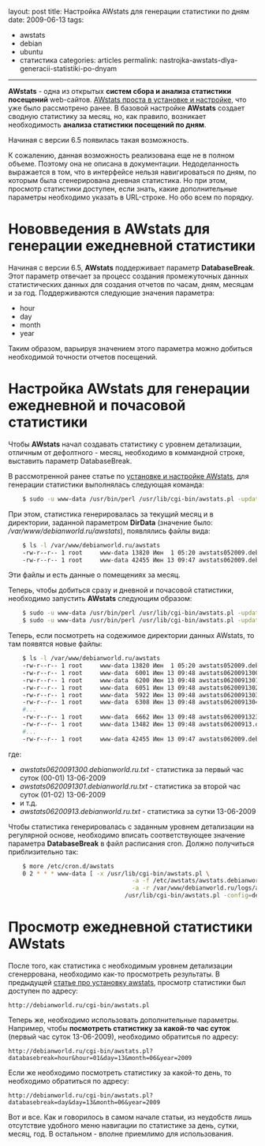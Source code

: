 layout: post
title: Настройка AWstats для генерации статистики по дням
date: 2009-06-13
tags:
- awstats
-  debian
-  ubuntu
-  статистика
categories: articles
permalink: nastrojka-awstats-dlya-generacii-statistiki-po-dnyam
---
**AWstats** - одна из открытых **систем сбора и анализа статистики посещений** web-сайтов. [AWstats проста в установке и настройке](http://debianworld.ru/articles/ustanovka-i-nastrojka-awstats-v-debian-lenny-50/ "Установка и настройка AWStats##index##"), что уже было рассмотрено ранее. В базовой настройке **AWstats** создает сводную статистику за месяц, но, как правило, возникает необходимость **анализа статистики посещений по дням**. 

Начиная с версии 6.5 появилась такая возможность.
<!-- more -->
К сожалению, данная возможность реализована еще не в полном объеме. Поэтому она не описана в документации. Недоделанность выражается в том, что в интерфейсе нельзя навигироваться по дням, по которым была сгенерирована дневная статистика. Но при этом, просмотр статистики доступен, если знать, какие дополнительные параметры необходимо указать в URL-строке. Но обо всем по порядку.

Нововведения в AWstats для генерации ежедневной статистики
===========================================
Начиная с версии 6.5, **AWstats** поддерживает параметр **DatabaseBreak**. Этот параметр отвечает за процесс создания промежуточных данных статистических данных для создания отчетов по часам, дням, месяцам и за год. Поддерживаются следующие значения параметра: 

  - hour
  - day
  - month
  - year

Таким образом, варьируя значением этого параметра можно добиться необходимой точности отчетов посещений.

Настройка AWstats для генерации ежедневной и почасовой статистики
===============================================
Чтобы **AWstats** начал создавать статистику с уровнем детализации, отличным от дефолтного - месяц, необходимо в коммандной строке, выставить параметр DatabaseBreak.

В рассмотренной ранее статье по [установке и настройке AWstats](http://debianworld.ru/articles/ustanovka-i-nastrojka-awstats-v-debian-lenny-50/ "Установка и настройка AWStats##index##"), для генерации статистики выполнялась следующая команда:

``` bash
    $ sudo -u www-data /usr/bin/perl /usr/lib/cgi-bin/awstats.pl -update -config=debianworld.ru
```
При этом, статистика генерировалась за текущий месяц и в директории, заданной параметром **DirData** (значение было: */var/www/debianworld.ru/awstats*), появлялись файлы вида:

``` bash
    $ ls -l /var/www/debianworld.ru/awstats
    -rw-r--r-- 1 root     www-data 13820 Июн  1 05:20 awstats052009.debianworld.ru.txt
    -rw-r--r-- 1 root     www-data 42455 Июн 13 09:47 awstats062009.debianworld.ru.txt
```
Эти файлы и есть данные о помещениях за месяц.

Теперь, чтобы добиться сразу и дневной и почасовой статистики, необходимо запустить **AWstats** следующим образом:

``` bash
    $ sudo -u www-data /usr/bin/perl /usr/lib/cgi-bin/awstats.pl -update -config=debianworld.ru -DatabaseBreak=hour
    $ sudo -u www-data /usr/bin/perl /usr/lib/cgi-bin/awstats.pl -update -config=debianworld.ru -DatabaseBreak=day
```
Теперь, если посмотреть на содежимое директории данных AWstats, то там появятся новые файлы:

``` bash
    $ ls -l /var/www/debianworld.ru/awstats
    -rw-r--r-- 1 root     www-data 13820 Июн  1 05:20 awstats052009.debianworld.ru.txt
    -rw-r--r-- 1 root     www-data  6001 Июн 13 09:48 awstats0620091300.debianworld.ru.txt
    -rw-r--r-- 1 root     www-data  6200 Июн 13 09:48 awstats0620091301.debianworld.ru.txt
    -rw-r--r-- 1 root     www-data  6051 Июн 13 09:48 awstats0620091302.debianworld.ru.txt
    -rw-r--r-- 1 root     www-data  5922 Июн 13 09:48 awstats0620091303.debianworld.ru.txt
    -rw-r--r-- 1 root     www-data  6308 Июн 13 09:48 awstats0620091304.debianworld.ru.txt
    #...
    -rw-r--r-- 1 root     www-data  6662 Июн 13 09:48 awstats0620091323.debianworld.ru.txt
    -rw-r--r-- 1 root     www-data 13482 Июн 13 09:48 awstats06200913.debianworld.ru.txt
    #...
    -rw-r--r-- 1 root     www-data 42455 Июн 13 09:47 awstats062009.debianworld.ru.txt
```
где:

  - *awstats0620091300.debianworld.ru.txt* - статистика за первый час суток (00-01) 13-06-2009
  - *awstats0620091301.debianworld.ru.txt* - статистика за второй час суток (01-02) 13-06-2009
  - и т.д.
  - *awstats06200913.debianworld.ru.txt* - статистика за сутки 13-06-2009

Чтобы статистика генерировалась с заданным уровнем детализации на регулярной основе, необходимо вписать соответствующее значение параметра **DatabaseBreak** в файл расписания cron. Должно получиться приблизительно так:

``` bash
    $ more /etc/cron.d/awstats
    0 2 * * * www-data [ -x /usr/lib/cgi-bin/awstats.pl \
                                   -a -f /etc/awstats/awstats.debianworld.ru.conf \
                                   -a -r /var/www/debianworld.ru/logs/apache_access.log ] && \
                                 /usr/lib/cgi-bin/awstats.pl -config=debianworld.ru -update -DatabaseBreak=day >/dev/null
```
Просмотр ежедневной статистики AWstats
============================
После того, как статистика с необходимым уровнем детализации сгенеррована, необходимо как-то просмотреть результаты. В предыдущей [статье про установку awstats](http://debianworld.ru/articles/ustanovka-i-nastrojka-awstats-v-debian-lenny-50/ "Установка и настройка AWStats##index##"), просмотр статистики был доступен по адресу: 

    http://debianworld.ru/cgi-bin/awstats.pl

Теперь же, необходимо использовать дополнительные параметры. Например, чтобы **посмотреть статистику за какой-то час суток** (первый час суток 13-06-2009), необходимо обратитсья по адресу:

    http://debianworld.ru/cgi-bin/awstats.pl?databasebreak=hour&hour=01&day=13&month=06&year=2009

Если же необходимо посмотреть статистику за какой-то день, то необходимо обратиться по адресу:

    http://debianworld.ru/cgi-bin/awstats.pl?databasebreak=day&day=13&month=06&year=2009

Вот и все. Как и говорилось в самом начале статьи, из неудобств лишь отсутствие удобного меню навигации по статистике за день, сутки, месяц, год. В остальном - вполне приемлимо для использования.